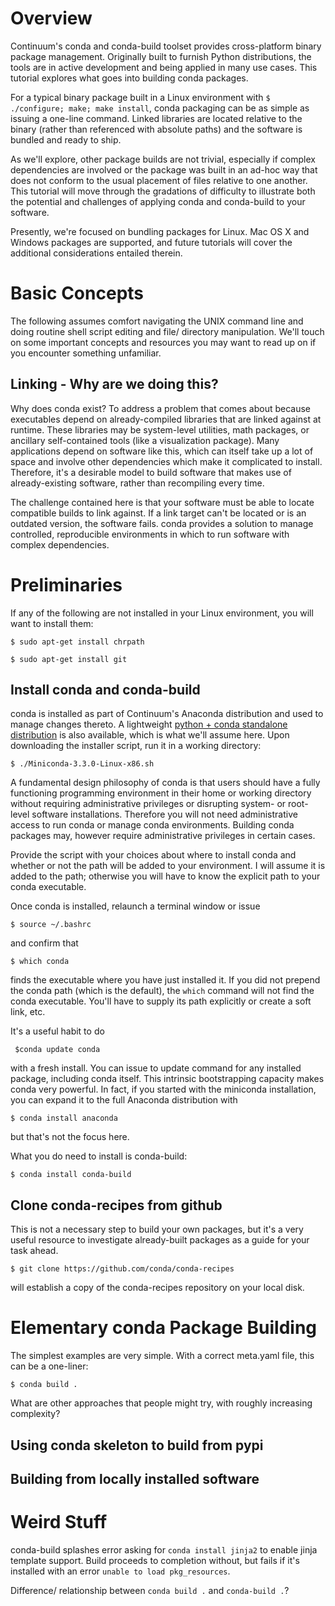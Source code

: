 Overview
========

Continuum's conda and conda-build toolset provides cross-platform binary package management. Originally built to furnish Python distributions, the tools are in active development and being applied in many use cases. This tutorial explores what goes into building conda packages.

For a typical binary package built in a Linux environment with `$ ./configure; make; make install`, conda packaging can be as simple as issuing a one-line command. Linked libraries are located relative to the binary (rather than referenced with absolute paths) and the software is bundled and ready to ship.

As we'll explore, other package builds are not trivial, especially if complex dependencies are involved or the package was built in an ad-hoc way that does not conform to the usual placement of files relative to one another. This tutorial will move through the gradations of difficulty to illustrate both the potential and challenges of applying conda and conda-build to your software.

Presently, we're focused on bundling packages for Linux. Mac OS X and Windows packages are supported, and future tutorials will cover the additional considerations entailed therein.

Basic Concepts
==============

The following assumes comfort navigating the UNIX command line and doing routine shell script editing and file/ directory manipulation. We'll touch on some important concepts and resources you may want to read up on if you encounter something unfamiliar.

Linking - Why are we doing this?
--------------------------------

Why does conda exist? To address a problem that comes about because executables depend on already-compiled libraries that are linked against at runtime. These libraries may be system-level utilities, math packages, or ancillary self-contained tools (like a visualization package). Many applications depend on software like this, which can itself take up a lot of space and involve other dependencies which make it complicated to install. Therefore, it's a desirable model to build software that makes use of already-existing software, rather than recompiling every time.

The challenge contained here is that your software must be able to locate compatible builds to link against. If a link target can't be located or is an outdated version, the software fails. conda provides a solution to manage controlled, reproducible environments in which to run software with complex dependencies.

Preliminaries
=============

If any of the following are not installed in your Linux environment, you will want to install them:

`$ sudo apt-get install chrpath`

`$ sudo apt-get install git`

Install conda and conda-build
-----------------------------

conda is installed as part of Continuum's Anaconda distribution and used to manage changes thereto. A lightweight [python + conda standalone distribution](http://conda.pydata.org/miniconda.html) is also available, which is what we'll assume here. Upon downloading the installer script, run it in a working directory:

`$ ./Miniconda-3.3.0-Linux-x86.sh`

A fundamental design philosophy of conda is that users should have a fully functioning programming environment in their home or working directory without requiring administrative privileges or disrupting system- or root-level software installations. Therefore you will not need administrative access to run conda or manage conda environments. Building conda packages may, however require administrative privileges in certain cases.

Provide the script with your choices about where to install conda and whether or not the path will be added to your environment. I will assume it is added to the path; otherwise you will have to know the explicit path to your conda executable.

Once conda is installed, relaunch a terminal window or issue

`$ source ~/.bashrc`

and confirm that

`$ which conda`

finds the executable where you have just installed it. If you did not prepend the conda path (which is the default), the `which` command will not find the conda executable. You'll have to supply its path explicitly or create a soft link, etc.

It's a useful habit to do

` $conda update conda`

with a fresh install. You can issue to update command for any installed package, including conda itself. This intrinsic bootstrapping capacity makes conda very powerful. In fact, if you started with the miniconda installation, you can expand it to the full Anaconda distribution with

`$ conda install anaconda`

but that's not the focus here.

What you do need to install is conda-build:

`$ conda install conda-build`

Clone conda-recipes from github
-------------------------------

This is not a necessary step to build your own packages, but it's a very useful resource to investigate already-built packages as a guide for your task ahead.

`$ git clone https://github.com/conda/conda-recipes`

will establish a copy of the conda-recipes repository on your local disk.

Elementary conda Package Building
=================================
The simplest examples are very simple. With a correct meta.yaml file, this can be a one-liner:

`$ conda build .`

What are other approaches that people might try, with roughly increasing complexity?

Using conda skeleton to build from pypi
---------------------------------------

Building from locally installed software
----------------------------------------

Weird Stuff
===========
conda-build splashes error asking for `conda install jinja2` to enable jinja template support. Build proceeds to completion without, but fails if it's installed with an error `unable to load pkg_resources`.

Difference/ relationship between `conda build .` and `conda-build .`?

